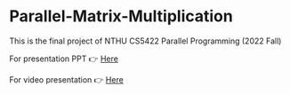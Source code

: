 # Parallel-Matrix-Multiplication

This is the final project of NTHU CS5422 Parallel Programming (2022 Fall)

For presentation PPT 👉 [Here](./PP_PROJ_PPT.pdf)

For video presentation 👉 [Here](https://drive.google.com/file/d/1diJ6WAcmqEKqQxXEpv0tMfelYAxg-cFF/view?usp=share_link)
